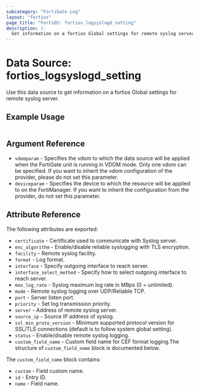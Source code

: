 ```yaml
---
subcategory: "FortiGate Log"
layout: "fortios"
page_title: "FortiOS: fortios_logsyslogd_setting"
description: |-
  Get information on a fortios Global settings for remote syslog server.
---
```


# Data Source: fortios_logsyslogd_setting
Use this data source to get information on a fortios Global settings for remote syslog server.


## Example Usage

```hcl

```

## Argument Reference

* `vdomparam` - Specifies the vdom to which the data source will be applied when the FortiGate unit is running in VDOM mode. Only one vdom can be specified. If you want to inherit the vdom configuration of the provider, please do not set this parameter.
* `deviceparam` - Specifies the device to which the resource will be applied to on the FortiManager. If you want to inherit the configuration from the provider, do not set this parameter.

## Attribute Reference

The following attributes are exported:

* `certificate` - Certificate used to communicate with Syslog server.
* `enc_algorithm` - Enable/disable reliable syslogging with TLS encryption.
* `facility` - Remote syslog facility.
* `format` - Log format.
* `interface` - Specify outgoing interface to reach server.
* `interface_select_method` - Specify how to select outgoing interface to reach server.
* `max_log_rate` - Syslog maximum log rate in MBps (0 = unlimited).
* `mode` - Remote syslog logging over UDP/Reliable TCP.
* `port` - Server listen port.
* `priority` - Set log transmission priority.
* `server` - Address of remote syslog server.
* `source_ip` - Source IP address of syslog.
* `ssl_min_proto_version` - Minimum supported protocol version for SSL/TLS connections (default is to follow system global setting).
* `status` - Enable/disable remote syslog logging.
* `custom_field_name` - Custom field name for CEF format logging.The structure of `custom_field_name` block is documented below.

The `custom_field_name` block contains:

* `custom` - Field custom name.
* `id` - Entry ID.
* `name` - Field name.
